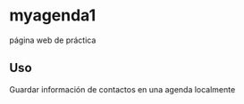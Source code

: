 # myagenda1

página web de práctica

## Uso

Guardar información de contactos en una agenda localmente
